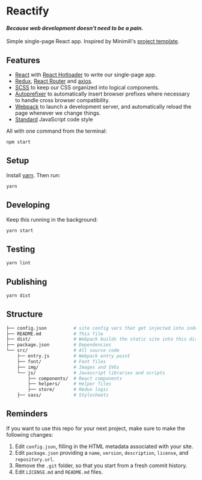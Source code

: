 Reactify
========================================

#### _Because web development doesn't need to be a pain._
Simple single-page React app. Inspired by Minimill's [project template][project-template].

## Features

- [React][react] with [React Hotloader][react-hotloader] to write our single-page app.
- [Redux][redux], [React Router][react-router] and [axios][axios].
- [SCSS][scss] to keep our CSS organized into logical components.
- [Autoprefixer][autoprefixer] to automatically insert browser prefixes where necessary to handle cross browser compatibility.
- [Webpack][webpack] to launch a development server, and automatically reload the page whenever we change things.
- [Standard][standard] JavaScript code style

All with one command from the terminal:

```bash
npm start
```

## Setup

Install [yarn][yarn-install]. Then run:

```bash
yarn
```

## Developing

Keep this running in the background:

```bash
yarn start
```

## Testing

```bash
yarn lint
```

## Publishing

```bash
yarn dist
```

## Structure

```bash
├── config.json          # site config vars that get injected into index.html
├── README.md            # This file
├── dist/                # Webpack builds the static site into this directory
├── package.json         # Dependencies
└── src/                 # All source code
    ├── entry.js         # Webpack entry point
    ├── font/            # Font files
    ├── img/             # Images and SVGs
    └── js/              # Javascript libraries and scripts
        ├── components/  # React components
        ├── helpers/     # Helper files
        ├── store/       # Redux logic
    ├── sass/            # Stylesheets
```

## Reminders

If you want to use this repo for your next project, make sure to make the following changes:

1. Edit `config.json`, filling in the HTML metadata associated with your site.
2. Edit `package.json` providing a `name`, `version`, `description`, `license`, and `repository.url`.
3. Remove the `.git` folder, so that you start from a fresh commit history.
4. Edit `LICENSE.md` and `README.md` files.

[autoprefixer]: https://css-tricks.com/autoprefixer/
[axios]: https://github.com/mzabriskie/axios
[handlebars]: http://handlebarsjs.com/
[htmlmin]: https://github.com/kangax/html-minifier
[imagemin]: https://github.com/imagemin/imagemin
[project-template]: https://github.com/minimill/project-template
[react]: https://facebook.github.io/react/
[react-router]: https://github.com/ReactTraining/react-router
[redux]: http://redux.js.org/
[react-hotloader]: https://github.com/gaearon/react-hot-boilerplate
[scss]: http://sass-lang.com/
[standard]: http://standardjs.com/
[webpack]: https://webpack.github.io/
[yarn-install]: https://yarnpkg.com/lang/en/docs/install/
